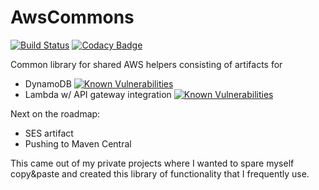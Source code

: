 # AwsCommons

[![Build Status](https://travis-ci.org/BackendButters/AwsCommons.svg?branch=master)](https://travis-ci.org/BackendButters/AwsCommons) [![Codacy Badge](https://api.codacy.com/project/badge/Grade/ed07dea9f07b4e1cbcb4f529a9a35582)](https://www.codacy.com/app/BackendButters/AwsCommons?utm_source=github.com&amp;utm_medium=referral&amp;utm_content=BackendButters/AwsCommons&amp;utm_campaign=Badge_Grade)


Common library for shared AWS helpers consisting of artifacts for
* DynamoDB [![Known Vulnerabilities](https://snyk.io/test/github/backendbutters/awscommons/badge.svg?targetFile=dynamo%2Fpom.xml)](https://snyk.io/test/github/backendbutters/awscommons?targetFile=dynamo%2Fpom.xml)
* Lambda w/ API gateway integration [![Known Vulnerabilities](https://snyk.io/test/github/backendbutters/awscommons/badge.svg?targetFile=lambdaweb%2Fpom.xml)](https://snyk.io/test/github/backendbutters/awscommons?targetFile=lambdaweb%2Fpom.xml)


Next on the roadmap:
* SES artifact
* Pushing to Maven Central

This came out of my private projects where I wanted to spare myself copy&paste and created this library of functionality that I frequently use.
